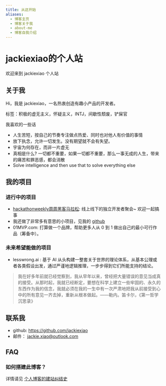 ```yaml
---
title: 从这开始
aliases:
  - 博客主页
  - 博客关于我
  - about-me
  - 博客自我介绍
---
```

# jackiexiao的个人站

欢迎来到 jackiexiao 个人站

## 关于我

Hi，我是 jackiexiao，一名热衷创造有趣小产品的开发者。

标签：积极的虚无主义，怀疑主义，INTJ，间歇性颓废，铲屎官

我喜欢的一些话
- 人生苦短，按自己的节奏专注做点热爱、同时也对他人有价值的事情
- 放下执念，允许一切发生。没有期望就不会有失望。
- 宇宙为何存在，而非一片虚无
- 真相是什么? 一切都不重要，如果一切都不重要，那么一事无成的人生，带来的痛苦和罪恶感，都会消散
- Solve intelligence and then use that to solve everything else

## 我的项目
### 进行中的项目
- [hackathonweekly周周黑客马拉松](https://hackathonweekly.com): 线上线下的独立开发者聚会~ 欢迎一起搞事
- 我还做了非常多有意思的小项目，见我的 [github](https://github.com/jackiexiao)
- 01MVP.com: 打算做一个品牌，帮助更多人从 0 到 1 做出自己的最小可行作品（筹备中）。

### 未来希望能做的项目
- lesswrong.ai : 基于 AI 从头构建一整套关于世界的理论体系，从基本公理或者各类假设出发，通过严谨地逻辑推理，一步步得到它们所能支持的结论。

> 我在好多年前就已经觉察到，我从早年以来，曾经把大量错误的意见当成真的接受。从那时起，我就已经断定，要想在科学上建立一些牢固的、永久的东西作为我的信念，我就必须在我的一生中有一次严肃地把我从前接受到心中的所有意见一齐去掉，重新从根本做起。——勒内。笛卡尔，《第一哲学沉思录》

## 联系我
- github: https://github.com/jackiexiao
- 邮件： jackie.xiao@outlook.com

## FAQ

### 如何搭建此博客？

详情请见 [个人博客的建站纠结史](工具笔记/个人博客的建站纠结史.md)
